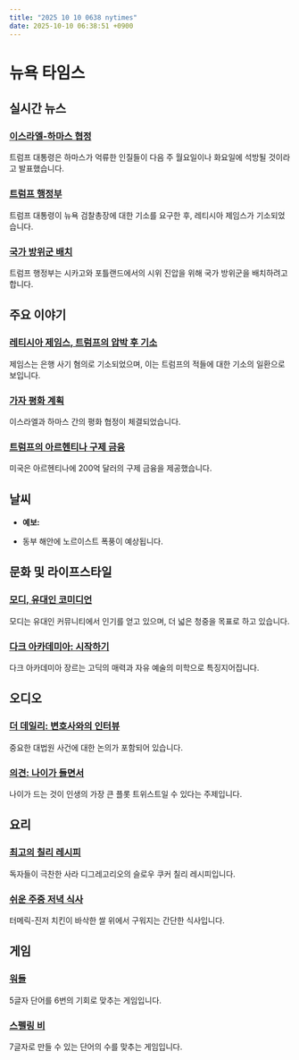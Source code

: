 ```yaml
---
title: "2025 10 10 0638 nytimes"
date: 2025-10-10 06:38:51 +0900
---
```


# 뉴욕 타임스

## 실시간 뉴스

### [이스라엘-하마스 협정](https://www.nytimes.com/live/2025/10/09/world/israel-hamas-gaza-ceasefire)
 트럼프 대통령은 하마스가 억류한 인질들이 다음 주 월요일이나 화요일에 석방될 것이라고 발표했습니다.

### [트럼프 행정부](https://www.nytimes.com/live/2025/10/09/us/trump-news)
 트럼프 대통령이 뉴욕 검찰총장에 대한 기소를 요구한 후, 레티시아 제임스가 기소되었습니다.

### [국가 방위군 배치](https://www.nytimes.com/live/2025/10/09/us/trump-national-guard-chicago-portland)
 트럼프 행정부는 시카고와 포틀랜드에서의 시위 진압을 위해 국가 방위군을 배치하려고 합니다.

## 주요 이야기

### [레티시아 제임스, 트럼프의 압박 후 기소](https://www.nytimes.com/live/2025/10/09/us/trump-news)
 제임스는 은행 사기 혐의로 기소되었으며, 이는 트럼프의 적들에 대한 기소의 일환으로 보입니다.

### [가자 평화 계획](https://www.nytimes.com/2025/10/04/world/middleeast/hamas-trump-gaza-deal.html)
 이스라엘과 하마스 간의 평화 협정이 체결되었습니다.

### [트럼프의 아르헨티나 구제 금융](https://www.nytimes.com/2025/10/09/us/politics/argentina-bailout-investors.html)
 미국은 아르헨티나에 200억 달러의 구제 금융을 제공했습니다.

## 날씨
- **예보:**
* 동부 해안에 노르이스트 폭풍이 예상됩니다.

## 문화 및 라이프스타일

### [모디, 유대인 코미디언](https://www.nytimes.com/2025/10/09/style/gay-jewish-comedian-modi-rosenfeld.html)
 모디는 유대인 커뮤니티에서 인기를 얻고 있으며, 더 넓은 청중을 목표로 하고 있습니다.

### [다크 아카데미아: 시작하기](https://www.nytimes.com/2025/10/08/books/dark-academia-books.html)
 다크 아카데미아 장르는 고딕의 매력과 자유 예술의 미학으로 특징지어집니다.

## 오디오

### [더 데일리: 변호사와의 인터뷰](https://www.nytimes.com/2025/10/09/podcasts/the-daily/supreme-court-conversion-therapy.html)
 중요한 대법원 사건에 대한 논의가 포함되어 있습니다.

### [의견: 나이가 들면서](https://www.nytimes.com/2025/10/01/opinion/richard-osman-aging.html)
 나이가 드는 것이 인생의 가장 큰 플롯 트위스트일 수 있다는 주제입니다.

## 요리

### [최고의 칠리 레시피](https://cooking.nytimes.com/recipes/1019903-slow-cooker-chili)
 독자들이 극찬한 사라 디그레고리오의 슬로우 쿠커 칠리 레시피입니다.

### [쉬운 주중 저녁 식사](https://cooking.nytimes.com/recipes/1025011-sheet-pan-turmeric-chicken-and-crispy-rice)
 터메릭-진저 치킨이 바삭한 쌀 위에서 구워지는 간단한 식사입니다.

## 게임

### [워들](https://www.nytimes.com/games/wordle/index.html)
 5글자 단어를 6번의 기회로 맞추는 게임입니다.

### [스펠링 비](https://www.nytimes.com/games/spelling-bee)
 7글자로 만들 수 있는 단어의 수를 맞추는 게임입니다.